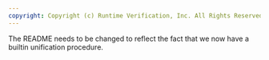 ```yaml
---
copyright: Copyright (c) Runtime Verification, Inc. All Rights Reserved.
---
```


The README needs to be changed to reflect the fact that we now have a builtin
unification procedure.
